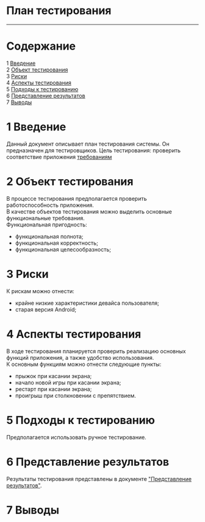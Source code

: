 # План тестирования
---


# Cодержание
1 [Введение](#introduction)  
2 [Объект тестирования](#items)  
3 [Риски](#risk)  
4 [Аспекты тестирования](#features)  
5 [Подходы к тестированию](#approach)  
6 [Представление результатов](#pass)  
7 [Выводы](#conclusion)  

<a name="introduction"/>

# 1 Введение

Данный документ описывает план тестирования системы. Он предназначен для тестировщиков. Цель тестирования: проверить соответствие приложения [требованиям](..//Documents/Требования%20к%20проекту.md)

<a name="items"/>

# 2 Объект тестирования

В процессе тестирования предполагается проверить работоспособность приложения.  
В качестве объектов тестирования можно выделить основные функциональные требования.  
Функциональная пригодность:  
* функциональная полнота;  
* функциональная корректность;  
* функциональная целесообразность;  

<a name="risk"/>

# 3 Риски

К рискам можно отнести:  
* крайне низкие характеристики девайса пользователя;
* старая версия Android;

<a name="features"/>

# 4 Аспекты тестирования

В ходе тестирования планируется проверить реализацию основных функций приложения, а также удобство использования.  
К основным функциям можно отнести следующие пункты:  
* прыжок при касании экрана;  
* начало новой игры при касании экрана;  
* рестарт при касании экрана;
* проигрыш при столкновении с препятствием.

<a name="approach"/>

# 5 Подходы к тестированию

Предполагается использовать ручное тестирование.

<a name="pass"/>

# 6 Представление результатов

Результаты тестирования представлены в документе ["Представление результатов"](../Testing/Test%20results.md).

<a name="conclusion"/>

# 7 Выводы
